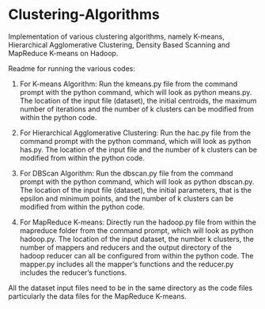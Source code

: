 # Clustering-Algorithms
Implementation of various clustering algorithms, namely K-means, Hierarchical Agglomerative Clustering, Density Based Scanning and MapReduce K-means on Hadoop.

Readme for running the various codes:
1. For K-means Algorithm: Run the kmeans.py file from the command prompt with the python command, which will look as python means.py. The location of the input file (dataset), the initial centroids, the maximum number of iterations and the number of k clusters can be modified from within the python code.

2. For Hierarchical Agglomerative Clustering: Run the hac.py file from the command prompt with the python command, which will look as python has.py. The location of the input file and the number of k clusters can be modified from within the python code.

3. For DBScan Algorithm: Run the dbscan.py file from the command prompt with the python command, which will look as python dbscan.py. The location of the input file (dataset), the initial parameters, that is the epsilon and minimum points, and the number of k clusters can be modified from within the python code.

4. For MapReduce K-means: Directly run the hadoop.py file from within the mapreduce folder  from the command prompt, which will look as python hadoop.py. The location of the input dataset, the number k clusters, the number of mappers and reducers and the output directory of the hadoop reducer can all be configured from within the python code. The mapper.py includes all the mapper’s functions and the reducer.py includes the reducer’s functions.

All the dataset input files need to be in the same directory as the code files particularly the data files for the MapReduce K-means.
